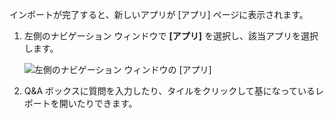 インポートが完了すると、新しいアプリが [アプリ] ページに表示されます。

1. 左側のナビゲーション ウィンドウで **[アプリ]** を選択し、該当アプリを選択します。
   
     ![左側のナビゲーション ウィンドウの [アプリ]](media/powerbi-service-apps-open-app/power-bi-service-apps-left-nav.png)
2. Q&A ボックスに質問を入力したり、タイルをクリックして基になっているレポートを開いたりできます。 

